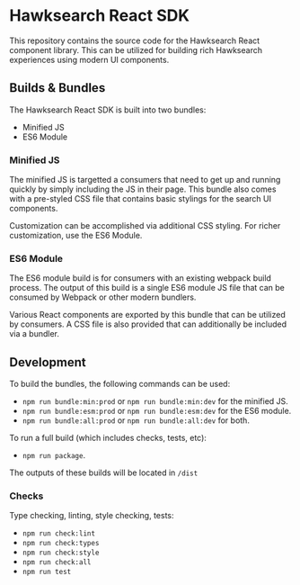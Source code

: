 # Hawksearch React SDK

This repository contains the source code for the Hawksearch React component library. This can be utilized for building rich Hawksearch experiences using modern UI components.

## Builds & Bundles

The Hawksearch React SDK is built into two bundles:

-   Minified JS
-   ES6 Module

### Minified JS

The minified JS is targetted a consumers that need to get up and running quickly by simply including the JS in their page. This bundle also comes with a pre-styled CSS file that contains basic stylings for the search UI components.

Customization can be accomplished via additional CSS styling. For richer customization, use the ES6 Module.

### ES6 Module

The ES6 module build is for consumers with an existing webpack build process. The output of this build is a single ES6 module JS file that can be consumed by Webpack or other modern bundlers.

Various React components are exported by this bundle that can be utilized by consumers. A CSS file is also provided that can additionally be included via a bundler.

## Development

To build the bundles, the following commands can be used:

-   `npm run bundle:min:prod` or `npm run bundle:min:dev` for the minified JS.
-   `npm run bundle:esm:prod` or `npm run bundle:esm:dev` for the ES6 module.
-   `npm run bundle:all:prod` or `npm run bundle:all:dev` for both.

To run a full build (which includes checks, tests, etc):

-   `npm run package`.

The outputs of these builds will be located in `/dist`

### Checks

Type checking, linting, style checking, tests:

-   `npm run check:lint`
-   `npm run check:types`
-   `npm run check:style`
-   `npm run check:all`
-   `npm run test`
